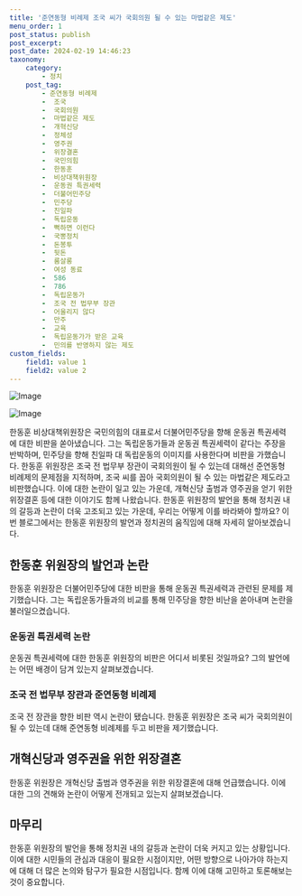 ```yaml
---
title: '준연동형 비례제 조국 씨가 국회의원 될 수 있는 마법같은 제도'
menu_order: 1
post_status: publish
post_excerpt: 
post_date: 2024-02-19 14:46:23
taxonomy:
    category:
        - 정치
    post_tag:
        - 준연동형 비례제
        -  조국
        -  국회의원
        -  마법같은 제도
        -  개혁신당
        -  정체성
        -  영주권
        -  위장결혼
        -  국민의힘
        -  한동훈
        -  비상대책위원장
        -  운동권 특권세력
        -  더불어민주당
        -  민주당
        -  친일파
        -  독립운동
        -  뻑하면 이런다
        -  국뽕정치
        -  돈봉투
        -  뒷돈
        -  룸살롱
        -  여성 동료
        -  586
        -  786
        -  독립운동가
        -  조국 전 법무부 장관
        -  어울리지 않다
        -  만주
        -  교육
        -  독립운동가가 받은 교육
        -  민의를 반영하지 않는 제도
custom_fields:
    field1: value 1
    field2: value 2
---
```


![Image](https://imgnews.pstatic.net/image/087/2024/02/13/0001025618_001_20240213112201172.jpg?type=w647)

![Image](https://imgnews.pstatic.net/image/087/2024/02/13/0001025618_002_20240213112201221.jpg?type=w647)

한동훈 비상대책위원장은 국민의힘의 대표로서 더불어민주당을 향해 운동권 특권세력에 대한 비판을 쏟아냈습니다. 그는 독립운동가들과 운동권 특권세력이 같다는 주장을 반박하며, 민주당을 향해 친일파 대 독립운동의 이미지를 사용한다며 비판을 가했습니다. 
한동훈 위원장은 조국 전 법무부 장관이 국회의원이 될 수 있는데 대해선 준연동형 비례제의 문제점을 지적하며, 조국 씨를 꼽아 국회의원이 될 수 있는 마법같은 제도라고 비판했습니다. 이에 대한 논란이 일고 있는 가운데, 개혁신당 출범과 영주권을 얻기 위한 위장결혼 등에 대한 이야기도 함께 나왔습니다.
한동훈 위원장의 발언을 통해 정치권 내의 갈등과 논란이 더욱 고조되고 있는 가운데, 우리는 어떻게 이를 바라봐야 할까요? 이번 블로그에서는 한동훈 위원장의 발언과 정치권의 움직임에 대해 자세히 알아보겠습니다.
## 한동훈 위원장의 발언과 논란
한동훈 위원장은 더불어민주당에 대한 비판을 통해 운동권 특권세력과 관련된 문제를 제기했습니다. 그는 독립운동가들과의 비교를 통해 민주당을 향한 비난을 쏟아내며 논란을 불러일으켰습니다.
### 운동권 특권세력 논란
운동권 특권세력에 대한 한동훈 위원장의 비판은 어디서 비롯된 것일까요? 그의 발언에는 어떤 배경이 담겨 있는지 살펴보겠습니다.
### 조국 전 법무부 장관과 준연동형 비례제
조국 전 장관을 향한 비판 역시 논란이 됐습니다. 한동훈 위원장은 조국 씨가 국회의원이 될 수 있는데 대해 준연동형 비례제를 두고 비판을 제기했습니다.
## 개혁신당과 영주권을 위한 위장결혼
한동훈 위원장은 개혁신당 출범과 영주권을 위한 위장결혼에 대해 언급했습니다. 이에 대한 그의 견해와 논란이 어떻게 전개되고 있는지 살펴보겠습니다.
## 마무리
한동훈 위원장의 발언을 통해 정치권 내의 갈등과 논란이 더욱 커지고 있는 상황입니다. 이에 대한 시민들의 관심과 대응이 필요한 시점이지만, 어떤 방향으로 나아가야 하는지에 대해 더 많은 논의와 탐구가 필요한 시점입니다. 함께 이에 대해 고민하고 토론해보는 것이 중요합니다.
